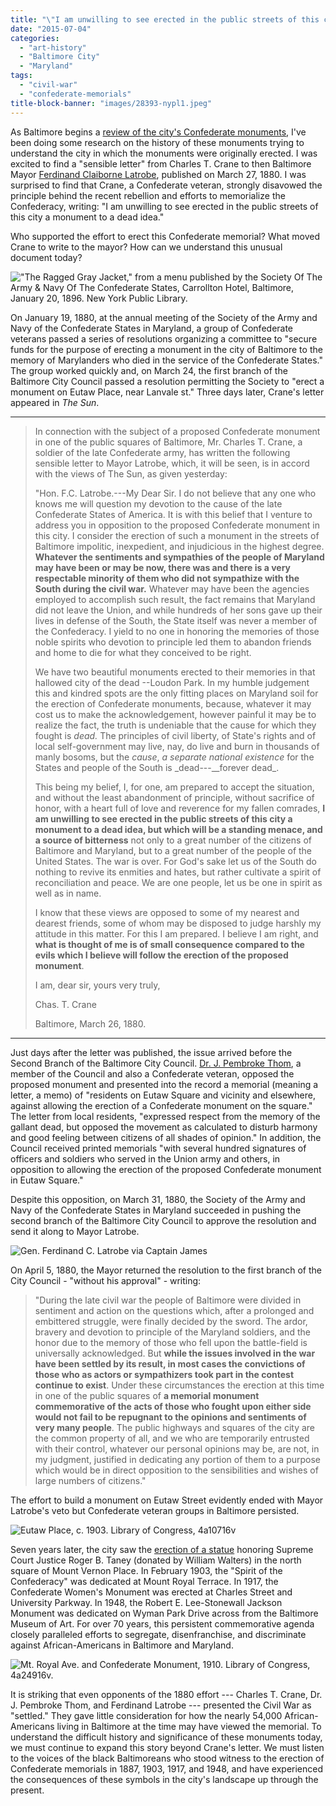 ```yaml
---
title: "\"I am unwilling to see erected in the public streets of this city a monument to a dead idea\""
date: "2015-07-04"
categories: 
  - "art-history"
  - "Baltimore City"
  - "Maryland"
tags: 
  - "civil-war"
  - "confederate-memorials"
title-block-banner: "images/28393-nypl1.jpeg"
---
```


As Baltimore begins a [review of the city's Confederate monuments](http://www.baltimoresun.com/news/maryland/baltimore-city/bs-md-ci-confederate-statues-20150630-story.html), I've been doing some research on the history of these monuments trying to understand the city in which the monuments were originally erected. I was excited to find a "sensible letter" from Charles T. Crane to then Baltimore Mayor [Ferdinand Claiborne Latrobe](https://en.wikipedia.org/wiki/Ferdinand_Claiborne_Latrobe), published on March 27, 1880. I was surprised to find that Crane, a Confederate veteran, strongly disavowed the principle behind the recent rebellion and efforts to memorialize the Confederacy, writing: "I am unwilling to see erected in the public streets of this city a monument to a dead idea."

Who supported the effort to erect this Confederate memorial? What moved Crane to write to the mayor? How can we understand this unusual document today?

!["The Ragged Gray Jacket," from a menu published by the Society Of The Army & Navy Of The Confederate States, Carrollton Hotel, Baltimore, January 20, 1896. [New York Public Library](http://menus.nypl.org/menu_pages/28393).](images/28393-nypl1.jpeg)

On January 19, 1880, at the annual meeting of the Society of the Army and Navy of the Confederate States in Maryland, a group of Confederate veterans passed a series of resolutions organizing a committee to "secure funds for the purpose of erecting a monument in the city of Baltimore to the memory of Marylanders who died in the service of the Confederate States." The group worked quickly and, on March 24, the first branch of the Baltimore City Council passed a resolution permitting the Society to "erect a monument on Eutaw Place, near Lanvale st." Three days later, Crane's letter appeared in *The Sun*.

------------------------------------------------------------------------

> In connection with the subject of a proposed Confederate monument in one of the public squares of Baltimore, Mr. Charles T. Crane, a soldier of the late Confederate army, has written the following sensible letter to Mayor Latrobe, which, it will be seen, is in accord with the views of The Sun, as given yesterday:
>
> "Hon. F.C. Latrobe.---My Dear Sir. I do not believe that any one who knows me will question my devotion to the cause of the late Confederate States of America. It is with this belief that I venture to address you in opposition to the proposed Confederate monument in this city. I consider the erection of such a monument in the streets of Baltimore impolitic, inexpedient, and injudicious in the highest degree. **Whatever the sentiments and sympathies of the people of Maryland may have been or may be now, there was and there is a very respectable minority of them who did not sympathize with the South during the civil war.** Whatever may have been the agencies employed to accomplish such result, the fact remains that Maryland did not leave the Union, and while hundreds of her sons gave up their lives in defense of the South, the State itself was never a member of the Confederacy. I yield to no one in honoring the memories of those noble spirits who devotion to principle led them to abandon friends and home to die for what they conceived to be right.
>
> We have two beautiful monuments erected to their memories in that hallowed city of the dead --Loudon Park. In my humble judgement this and kindred spots are the only fitting places on Maryland soil for the erection of Confederate monuments, because, whatever it may cost us to make the acknowledgement, however painful it may be to realize the fact, the truth is undeniable that the cause for which they fought is *dead.* The principles of civil liberty, of State's rights and of local self-government may live, nay, do live and burn in thousands of manly bosoms, but the *cause*, *a separate national existence* for the States and people of the South is \_dead---\_\_forever dead\_.
>
> This being my belief, I, for one, am prepared to accept the situation, and without the least abandonment of principle, without sacrifice of honor, with a heart full of love and reverence for my fallen comrades, **I am unwilling to see erected in the public streets of this city a monument to a dead idea, but which will be a standing menace, and a source of bitterness** not only to a great number of the citizens of Baltimore and Maryland, but to a great number of the people of the United States. The war is over. For God's sake let us of the South do nothing to revive its enmities and hates, but rather cultivate a spirit of reconciliation and peace. We are one people, let us be one in spirit as well as in name.
>
> I know that these views are opposed to some of my nearest and dearest friends, some of whom may be disposed to judge harshly my attitude in this matter. For this I am prepared. I believe I am right, and **what is thought of me is of small consequence compared to the evils which I believe will follow the erection of the proposed monument**.
>
> I am, dear sir, yours very truly,
>
> Chas. T. Crane
>
> Baltimore, March 26, 1880.

------------------------------------------------------------------------

Just days after the letter was published, the issue arrived before the Second Branch of the Baltimore City Council. [Dr. J. Pembroke Thom](https://books.google.com/books?id=jwhIAQAAMAAJ&lpg=PA190&ots=L3FVU5CEGf&dq=dr.%20thom%20baltimore%20doctor%20civil%20war%20city%20council&pg=PA189#v=onepage&q&f=false), a member of the Council and also a Confederate veteran, opposed the proposed monument and presented into the record a memorial (meaning a letter, a memo) of "residents on Eutaw Square and vicinity and elsewhere, against allowing the erection of a Confederate monument on the square." The letter from local residents, "expressed respect from the memory of the gallant dead, but opposed the movement as calculated to disturb harmony and good feeling between citizens of all shades of opinion." In addition, the Council received printed memorials "with several hundred signatures of officers and soldiers who served in the Union army and others, in opposition to allowing the erection of the proposed Confederate monument in Eutaw Square."

Despite this opposition, on March 31, 1880, the Society of the Army and Navy of the Confederate States in Maryland succeeded in pushing the second branch of the Baltimore City Council to approve the resolution and send it along to Mayor Latrobe.

![Gen. Ferdinand C. Latrobe via [Captain James](http://captainjamesdavis.net/2013/04/17/our-flag-the-proud-emblem-of-the-republic-by-gen-ferdinand-claiborne-latrobe-july-4th-1876/)](images/cda27080ec9be58c056a070376b88571.jpg)

On April 5, 1880, the Mayor returned the resolution to the first branch of the City Council - "without his approval" - writing:

> "During the late civil war the people of Baltimore were divided in sentiment and action on the questions which, after a prolonged and embittered struggle, were finally decided by the sword. The ardor, bravery and devotion to principle of the Maryland soldiers, and the honor due to the memory of those who fell upon the battle-field is universally acknowledged. But **while the issues involved in the war have been settled by its result, in most cases the convictions of those who as actors or sympathizers took part in the contest continue to exist**. Under these circumstances the erection at this time in one of the public squares of **a memorial monument commemorative of the acts of those who fought upon either side would not fail to be repugnant to the opinions and sentiments of very many people**. The public highways and squares of the city are the common property of all, and we who are temporarily entrusted with their control, whatever our personal opinions may be, are not, in my judgment, justified in dedicating any portion of them to a purpose which would be in direct opposition to the sensibilities and wishes of large numbers of citizens."

The effort to build a monument on Eutaw Street evidently ended with Mayor Latrobe's veto but Confederate veteran groups in Baltimore persisted.

![Eutaw Place, c. 1903. Library of Congress, [4a10716v](http://www.loc.gov/item/det1994005559/PP/)](images/4a10716v.jpg)

Seven years later, the city saw the [erection of a statue](https://en.wikipedia.org/wiki/Roger_B._Taney_(sculpture)) honoring Supreme Court Justice Roger B. Taney (donated by William Walters) in the north square of Mount Vernon Place. In February 1903, the "Spirit of the Confederacy" was dedicated at Mount Royal Terrace. In 1917, the Confederate Women's Monument was erected at Charles Street and University Parkway. In 1948, the Robert E. Lee-Stonewall Jackson Monument was dedicated on Wyman Park Drive across from the Baltimore Museum of Art. For over 70 years, this persistent commemorative agenda closely paralleled efforts to segregate, disenfranchise, and discriminate against African-Americans in Baltimore and Maryland.

![Mt. Royal Ave. and Confederate Monument, 1910. Library of Congress, [4a24916v](http://www.loc.gov/item/det1994020172/PP/).](images/4a24916v-crop.jpg)

It is striking that even opponents of the 1880 effort --- Charles T. Crane, Dr. J. Pembroke Thom, and Ferdinand Latrobe --- presented the Civil War as "settled." They gave little consideration for how the nearly 54,000 African-Americans living in Baltimore at the time may have viewed the memorial. To understand the difficult history and significance of these monuments today, we must continue to expand this story beyond Crane's letter. We must listen to the voices of the black Baltimoreans who stood witness to the erection of Confederate memorials in 1887, 1903, 1917, and 1948, and have experienced the consequences of these symbols in the city's landscape up through the present.
